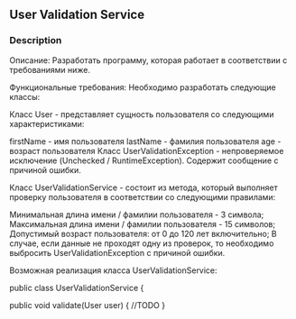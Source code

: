 ## User Validation Service
### Description
Описание:
Разработать программу, которая работает в соответствии с требованиями ниже.

Функциональные требования:
Необходимо разработать следующие классы:

Класс User - представляет сущность пользователя со следующими характеристиками:

firstName - имя пользователя
lastName - фамилия пользователя
age - возраст пользователя
Класс UserValidationException - непроверяемое исключение (Unchecked / RuntimeException). Содержит сообщение с причиной ошибки.

Класс UserValidationService - состоит из метода, который выполняет проверку пользователя в соответствии со следующими правилами:

Минимальная длина имени / фамилии пользователя - 3 символа;
Максимальная длина имени / фамилии пользователя - 15 символов;
Допустимый возраст пользователя: от 0 до 120 лет включительно;
В случае, если данные не проходят одну из проверок, то необходимо выбросить UserValidationException с
причиной ошибки.

Возможная реализация класса UserValidationService:

public class UserValidationService {

  public void validate(User user) {
    //TODO
  }